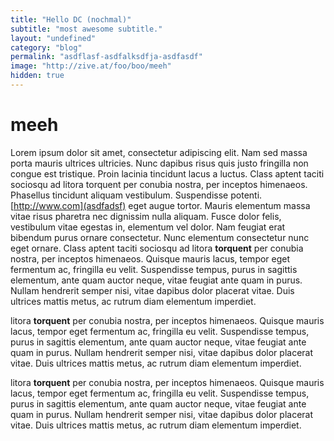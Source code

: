 ```yaml
---
title: "Hello DC (nochmal)"
subtitle: "most awesome subtitle."
layout: "undefined"
category: "blog"
permalink: "asdflasf-asdfalksdfja-asdfasdf"
image: "http://zive.at/foo/boo/meeh"
hidden: true
---
```


meeh
=========

Lorem ipsum dolor sit amet, consectetur adipiscing elit. Nam sed massa porta mauris ultrices ultricies. Nunc dapibus risus quis justo fringilla non congue est tristique. Proin lacinia tincidunt lacus a luctus. Class aptent taciti sociosqu ad litora torquent per conubia nostra, per inceptos himenaeos. Phasellus tincidunt aliquam vestibulum. Suspendisse potenti. [http://www.com](asdfadsf) eget augue tortor. Mauris elementum massa vitae risus pharetra nec dignissim nulla aliquam. Fusce dolor felis, vestibulum vitae egestas in, elementum vel dolor. Nam feugiat erat bibendum purus ornare consectetur. Nunc elementum consectetur nunc eget ornare. Class aptent taciti sociosqu ad litora **torquent** per conubia nostra, per inceptos himenaeos. Quisque mauris lacus, tempor eget fermentum ac, fringilla eu velit. Suspendisse tempus, purus in sagittis elementum, ante quam auctor neque, vitae feugiat ante quam in purus. Nullam hendrerit semper nisi, vitae dapibus dolor placerat vitae. Duis ultrices mattis metus, ac rutrum diam elementum imperdiet.

litora **torquent** per conubia nostra, per inceptos himenaeos. Quisque mauris lacus, tempor eget fermentum ac, fringilla eu velit. Suspendisse tempus, purus in sagittis elementum, ante quam auctor neque, vitae feugiat ante quam in purus. Nullam hendrerit semper nisi, vitae dapibus dolor placerat vitae. Duis ultrices mattis metus, ac rutrum diam elementum imperdiet.


litora **torquent** per conubia nostra, per inceptos himenaeos. Quisque mauris lacus, tempor eget fermentum ac, fringilla eu velit. Suspendisse tempus, purus in sagittis elementum, ante quam auctor neque, vitae feugiat ante quam in purus. Nullam hendrerit semper nisi, vitae dapibus dolor placerat vitae. Duis ultrices mattis metus, ac rutrum diam elementum imperdiet.










